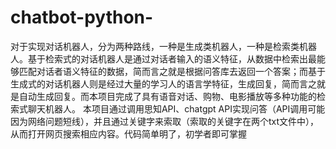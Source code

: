 # chatbot-python-
对于实现对话机器人，分为两种路线，一种是生成类机器人，一种是检索类机器人。基于检索式的对话机器人是通过对话者输入的语义特征，从数据中检索出最能够匹配对话者语义特征的数据，简而言之就是根据问答库去返回一个答案；而基于生成式的对话机器人则是经过大量的学习人的语言学特征，生成回复，简而言之就是自动生成回复。而本项目完成了具有语音对话、购物、电影播放等多种功能的检索式聊天机器人。
本项目通过调用思知API、chatgpt API实现问答（API调用可能因为网络问题短线），并且通过关键字来索取（索取的关键字在两个txt文件中），从而打开网页搜索相应内容。代码简单明了，初学者即可掌握
